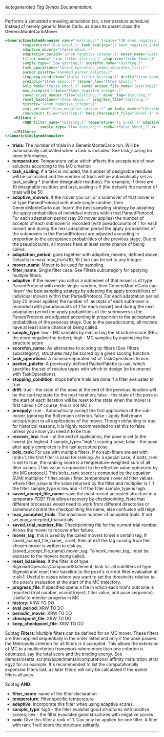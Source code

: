 <!-- THIS IS AN AUTOGENERATED FILE: Don't edit it directly, instead change the schema definition in the code itself. -->

_Autogenerated Tag Syntax Documentation:_

---
Performs a simulated annealing simulation (so, a temperature schedule) instead of merely generic Monte Carlo, as does its parent class the GenericMonteCarloMover

```xml
<GenericSimulatedAnnealer name="(&string;)" trials="(10 &non_negative_integer;)"
        temperature="(0.0 &real;)" task_scaling="(5 &non_negative_integer;)"
        adaptive_movers="(false &bool;)"
        adaptation_period="(&non_negative_integer;)" mover_name="(&string;)"
        filter_name="(true_filter &string;)" adaptive="(true &bool;)"
        sample_type="(low &string;)" scorefxn_name="(&string;)"
        task_operations="(&task_operation_comma_separated_list;)"
        packer_palette="(&named_packer_palette;)"
        stopping_condition="(false_filter &string;)" drift="(true &bool;)"
        preapply="(true &bool;)" recover_low="(true &bool;)"
        bolz_rank="(false &bool;)" saved_accept_file_name="(&string;)"
        max_accepted_trials="(&non_negative_integer;)"
        saved_trial_number_file="(&string;)" mover_tag="(&string;)"
        reset_baselines="(true &bool;)" progress_file="(&string;)"
        history="(&non_negative_integer;)"
        eval_period="(&non_negative_integer;)" periodic_mover="(&string;)"
        checkpoint_file="(&string;)" keep_checkpoint_file="(&bool;)" >
    <Filters >
        <AND filter_name="(&string;)" temperature="(1 &real;)" adaptive="(true &bool;)"
                sample_type="(low &string;)" rank="(false &bool;)" />
    </Filters>
</GenericSimulatedAnnealer>
```

-   **trials**: The number of trials in a GenericMonteCarlo run. Will be automatically calculated when a task is included. See task_scaling for more information.
-   **temperature**: Temperature value which affects the acceptance of new solutions according to the MC criterion
-   **task_scaling**: If a task is included, the number of designable residues will be calculated and the number of trials will be automatically set as task_scaling * (number designable residues). For example, if there are 10 designable residues and task_scaling is 5 (the default) the number of trials will be 50.
-   **adaptive_movers**: If the mover you call or a submover of that mover is of type ParsedProtocol with mode single-random, then GenericMonteCarlo can 'learn' the best sampling strategy by adapting the apply probabilities of individual movers within that ParsedProtocol. For each adaptation period (say 20 mover applies) the number of accepts of each submover is recorded (with pseudocounts of 1 for each mover) and during the next adaptation period the apply probabilities of the submovers in the ParsedProtocol are adjusted according in proportion to the acceptance probabilities of the previous stage. Due to the pseudocounts, all movers have at least some chance of being called.
-   **adaptation_period**: goes together with adaptive_movers, defined above. Defaults to max( max_trials/10, 10 ) but can be set to any integer.
-   **mover_name**: Mover to be used for sampling.
-   **filter_name**: Single filter case. See Filters subcategory for applying multiple filters.
-   **adaptive**: If the mover you call or a submover of that mover is of type ParsedProtocol with mode single-random, then GenericMonteCarlo can 'learn' the best sampling strategy by adapting the apply probabilities of individual movers within that ParsedProtocol. For each adaptation period (say 20 mover applies) the number of 'accepts of each submover is recorded (with pseudocounts of 1 for each mover) and during the next adaptation period the apply probabilities of the submovers in the ParsedProtocol are adjusted according in proportion to the acceptance probabilities of the previous stage. Due to the pseudocounts, all movers have at least some chance of being called.
-   **sample_type**: low - MC samples by minimizing the structure score (REU: the more negative the better); high - MC samples by maximizing the structure score
-   **scorefxn_name**: As alternative to scoring by filters (See Filters subcategory), structures may be scored by a given scoring function.
-   **task_operations**: A comma-separated list of TaskOperations to use.
-   **packer_palette**: A previously-defined PackerPalette to use, which specifies the set of residue types with which to design (to be pruned with TaskOperations).
-   **stopping_condition**: stops before trials are done if a filter evaluates to true
-   **drift**: true - the state of the pose at the end of the previous iteration will be the starting state for the next iteration; false - the state of the pose at the start of each iteration will be reset to the state when the mover is first called ( Of course, this is not MC ).
-   **preapply**: true - Automatically accept the first application of the sub-mover, ignoring the Boltzmann criterion. false - apply Boltzmann accept/reject to all applications of the mover. Though defaulting to true for historical reasons, it is highly recommended to set this to false unless you know you need it to be true.
-   **recover_low**: true - at the end of application, the pose is set to the lowest (or highest if sample_type="high") scoring pose; false - the pose after apply completes is the last accepted pose
-   **bolz_rank**: For use with multiple filters. If no sub-filters are set with rank=1, the first filter is used for ranking. As a special case, if boltz_rank is set to true, the ranking score is a temperature-weighted sum of all filter values. (This value is equivalent to the effective value optimized by the MC protocol.) This boltz_rank score is computed by the equation SUM( multiplier * filter_value / filter_temperature ) over all filter values, where filter_value is the value returned by the filter and multiplier is 1 if the filter sample_type is low and -1 if the filter sample_type is high.
-   **saved_accept_file_name**: save the most recent accepted structure in a temporary PDB? This allows recovery by checkpointing. Note that different processes would need to work from different directories or somehow control the checkpointing file name, else confusion will reign.
-   **max_accepted_trials**: The maximum number of accepted trials. If not set max_accepted_trials=trials
-   **saved_trial_number_file**: Checkpointing file for the current trial number. Allows the mover to recover after failure.
-   **mover_tag**: this is used by the called movers to set a certain tag. If saved_accept_file_name_ is set, then at exit the tag coming from the chosen mover is written to disk as, {saved_accept_file_name}.mover_tag. To work, mover_tag_ must be exposed to the movers being called.
-   **reset_baselines**: If the filter is of type Sigmoid/Operator/CompoundStatement, look for all subfilters of type Sigmoid and reset their baseline to the pose's current filter evaluation at trial=1. Useful in cases where you want to set the thresholds relative to the pose's evaluation at the start of the MC trajectory.
-   **progress_file**: If specified opens a file in which each trial's outcome is reported (trial number, accept/reject, filter value, and pose sequence). Useful to monitor progress in MC
-   **history**: XRW TO DO
-   **eval_period**: XRW TO DO
-   **periodic_mover**: XRW TO DO
-   **checkpoint_file**: XRW TO DO
-   **keep_checkpoint_file**: XRW TO DO


Subtag **Filters**:   Multiple filters can be defined for an MC mover. These filters are then applied sequentially in the order listed and only if the pose passes the Metropolis criterion for all filters is it accepted. This allows the extension of MC to a multicriterion framework where more than one criterion is optimized, say the total score and the binding energy. See demos/rosetta_scripts/experimental/computational_affinity_maturation_strategy2 for an example. It's recommended to list the computationally expensive filters last, as later filters will only be calculated if the earlier filters all pass.



Subtag **AND**:   

-   **filter_name**: name of the filter declaration
-   **temperature**: Filter specific temperature
-   **adaptive**: Incorporate this filter when using adaptive scores.
-   **sample_type**: high - the filter evalutas good structures with positive scores; low - the filter evaulates good structures with negative scores
-   **rank**: Give this filter a rank of 1. Can only be applied for one filter. A filter with rank 1 will score the structure solitarily.

---
